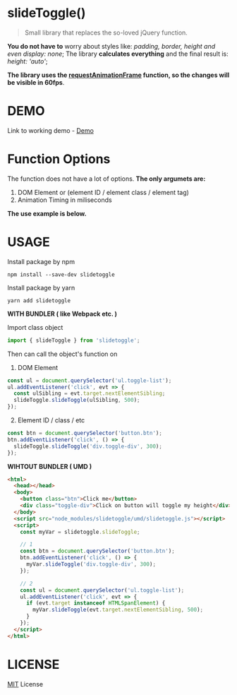 # **slideToggle()**

> Small library that replaces the so-loved jQuery function.

**You do not have to** worry about styles like: _padding, border, height and even display: none_;
The library **calculates everything** and the final result is: _height: 'auto'_;

**The library uses the [requestAnimationFrame](https://developer.mozilla.org/en-US/docs/Web/API/Window/requestAnimationFrame) function, so the changes will be visible in 60fps**.

# **DEMO**

Link to working demo - [Demo](https://zgrybus.github.io/slideToggle/)

# **Function Options**

The function does not have a lot of options. **The only argumets are:**

1. DOM Element or (element ID / element class / element tag)
2. Animation Timing in miliseconds

**The use example is below.**

# **USAGE**

Install package by npm

```npm
npm install --save-dev slidetoggle
```

Install package by yarn

```npm
yarn add slidetoggle
```

**WITH BUNDLER ( like Webpack etc. )**

Import class object

```javascript
import { slideToggle } from 'slidetoggle';
```

Then can call the object's function on

1. DOM Element

```javascript
const ul = document.querySelector('ul.toggle-list');
ul.addEventListener('click', evt => {
  const ulSibling = evt.target.nextElementSibling;
  slideToggle.slideToggle(ulSibling, 500);
});
```

2. Element ID / class / etc

```javascript
const btn = document.querySelector('button.btn');
btn.addEventListener('click', () => {
  slideToggle.slideToggle('div.toggle-div', 300);
});
```

**WIHTOUT BUNDLER ( UMD )**

```html
<html>
  <head></head>
  <body>
    <button class="btn">Click me</button>
    <div class="toggle-div">Click on button will toggle my height</div>
  </body>
  <script src="node_modules/slidetoggle/umd/slidetoggle.js"></script>
  <script>
    const myVar = slidetoggle.slideToggle;

    // 1
    const btn = document.querySelector('button.btn');
    btn.addEventListener('click', () => {
      myVar.slideToggle('div.toggle-div', 300);
    });

    // 2
    const ul = document.querySelector('ul.toggle-list');
    ul.addEventListener('click', evt => {
      if (evt.target instanceof HTMLSpanElement) {
        myVar.slideToggle(evt.target.nextElementSibling, 500);
      }
    });
  </script>
</html>
```

# **LICENSE**

[MIT](https://en.wikipedia.org/wiki/MIT_License) License
